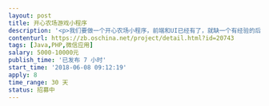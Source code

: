 ```yaml
---                
layout: post       
title: 开心农场游戏小程序           
description: '<p>我们要做一个开心农场小程序，前端和UI已经有了，就缺一个有经验的后端，欢迎来兼职完成这个项目。</p>'     
contenturl: https://zb.oschina.net/project/detail.html?id=20743      
tags: [Java,PHP,微信应用]            
salary: 5000-10000元          
publish_time: '已发布 7 小时'         
start_time: '2018-06-08 09:12:19'           
apply: 8                   
time_range: 30 天              
status: 招募中                  
---                 
```

